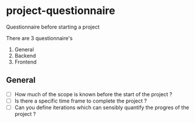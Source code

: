 # project-questionnaire
Questionnaire before starting a project

There are 3 questionnaire's

1. General
2. Backend
3. Frontend


## General

- [ ] How much of the scope is known before the start of the project ?
- [ ] Is there a specific time frame to complete the project ?
- [ ] Can you define iterations which can sensibly quantify the progres of the project ?
